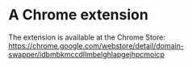A Chrome extension
==================

The extension is available at the Chrome Store:
https://chrome.google.com/webstore/detail/domain-swapper/idbmbkmccdllmbelghlapgejhpcmoicp
